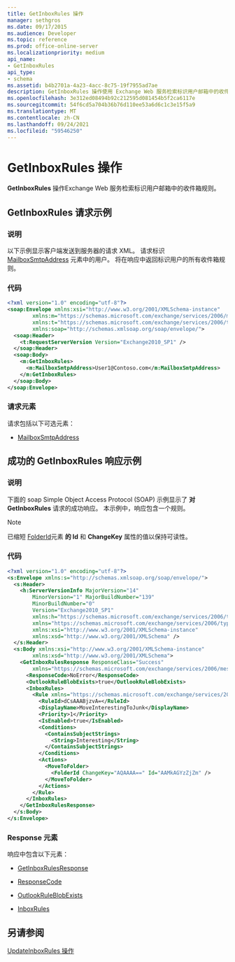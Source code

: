 ```yaml
---
title: GetInboxRules 操作
manager: sethgros
ms.date: 09/17/2015
ms.audience: Developer
ms.topic: reference
ms.prod: office-online-server
ms.localizationpriority: medium
api_name:
- GetInboxRules
api_type:
- schema
ms.assetid: b4b2701a-4a23-4acc-8c75-19f7955ad7ae
description: GetInboxRules 操作使用 Exchange Web 服务检索标识用户邮箱中的收件箱规则。
ms.openlocfilehash: 3e312ed08494b92c212595d081454b5f2ca6117e
ms.sourcegitcommit: 54f6cd5a704b36b76d110ee53a6d6c1c3e15f5a9
ms.translationtype: MT
ms.contentlocale: zh-CN
ms.lasthandoff: 09/24/2021
ms.locfileid: "59546250"
---
```

# <a name="getinboxrules-operation"></a>GetInboxRules 操作

**GetInboxRules** 操作Exchange Web 服务检索标识用户邮箱中的收件箱规则。 
  
## <a name="getinboxrules-request-example"></a>GetInboxRules 请求示例

### <a name="description"></a>说明

以下示例显示客户端发送到服务器的请求 XML。 请求标识 [MailboxSmtpAddress](mailboxsmtpaddress.md) 元素中的用户。 将在响应中返回标识用户的所有收件箱规则。 
  
### <a name="code"></a>代码

```XML
<?xml version="1.0" encoding="utf-8"?>
<soap:Envelope xmlns:xsi="http://www.w3.org/2001/XMLSchema-instance"
        xmlns:m="https://schemas.microsoft.com/exchange/services/2006/messages"
        xmlns:t="https://schemas.microsoft.com/exchange/services/2006/types"
        xmlns:soap="http://schemas.xmlsoap.org/soap/envelope/">
  <soap:Header>
    <t:RequestServerVersion Version="Exchange2010_SP1" />
  </soap:Header>
  <soap:Body>
    <m:GetInboxRules>
      <m:MailboxSmtpAddress>User1@Contoso.com</m:MailboxSmtpAddress>
    </m:GetInboxRules>
  </soap:Body>
</soap:Envelope>
```

### <a name="request-elements"></a>请求元素

请求包括以下可选元素：
  
- [MailboxSmtpAddress](mailboxsmtpaddress.md)
    
## <a name="successful-getinboxrules-response-example"></a>成功的 GetInboxRules 响应示例

### <a name="description"></a>说明

下面的 soap Simple Object Access Protocol (SOAP) 示例显示了 **对 GetInboxRules** 请求的成功响应。 本示例中，响应包含一个规则。 
  
> [!NOTE]
> 已缩短 [FolderId](folderid.md)元素 **的 Id** 和 **ChangeKey** 属性的值以保持可读性。 
  
### <a name="code"></a>代码

```XML
<?xml version="1.0" encoding="utf-8"?>
<s:Envelope xmlns:s="http://schemas.xmlsoap.org/soap/envelope/">
  <s:Header>
    <h:ServerVersionInfo MajorVersion="14"
        MinorVersion="1" MajorBuildNumber="139"
        MinorBuildNumber="0"
        Version="Exchange2010_SP1"
        xmlns:h="https://schemas.microsoft.com/exchange/services/2006/types"
        xmlns="https://schemas.microsoft.com/exchange/services/2006/types"
        xmlns:xsi="http://www.w3.org/2001/XMLSchema-instance"
        xmlns:xsd="http://www.w3.org/2001/XMLSchema" />
  </s:Header>
  <s:Body xmlns:xsi="http://www.w3.org/2001/XMLSchema-instance"
        xmlns:xsd="http://www.w3.org/2001/XMLSchema">
    <GetInboxRulesResponse ResponseClass="Success"
        xmlns="https://schemas.microsoft.com/exchange/services/2006/messages">
      <ResponseCode>NoError</ResponseCode>
      <OutlookRuleBlobExists>true</OutlookRuleBlobExists>
      <InboxRules>
        <Rule xmlns="https://schemas.microsoft.com/exchange/services/2006/types">
          <RuleId>dCsAAABjzvA=</RuleId>
          <DisplayName>MoveInterestingToJunk</DisplayName>
          <Priority>1</Priority>
          <IsEnabled>true</IsEnabled>
          <Conditions>
            <ContainsSubjectStrings>
              <String>Interesting</String>
            </ContainsSubjectStrings>
          </Conditions>
          <Actions>
            <MoveToFolder>
              <FolderId ChangeKey="AQAAAA==" Id="AAMkAGYzZjZm" />
            </MoveToFolder>
          </Actions>
        </Rule>
      </InboxRules>
    </GetInboxRulesResponse>
  </s:Body>
</s:Envelope>
```

### <a name="response-elements"></a>Response 元素

响应中包含以下元素：
  
- [GetInboxRulesResponse](getinboxrulesresponse.md)
    
- [ResponseCode](responsecode.md)
    
- [OutlookRuleBlobExists](outlookruleblobexists.md)
    
- [InboxRules](inboxrules.md)
    
## <a name="see-also"></a>另请参阅



[UpdateInboxRules 操作](updateinboxrules-operation.md)

